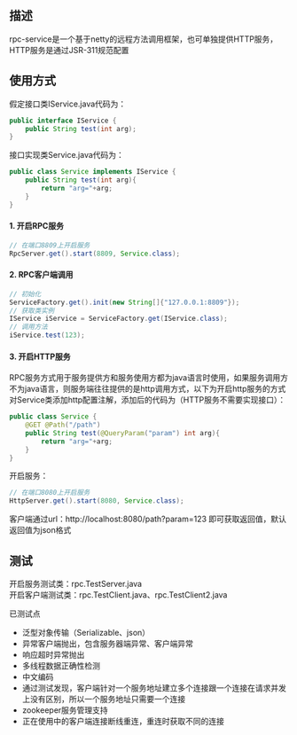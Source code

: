 ## 描述
rpc-service是一个基于netty的远程方法调用框架，也可单独提供HTTP服务，HTTP服务是通过JSR-311规范配置

## 使用方式
假定接口类IService.java代码为：  
```java
public interface IService {
	public String test(int arg);
}
```

接口实现类Service.java代码为：
```java
public class Service implements IService {
	public String test(int arg){
		return "arg="+arg;
	}
}
```

#### 1. 开启RPC服务
```java
// 在端口8809上开启服务
RpcServer.get().start(8809, Service.class);
```
#### 2. RPC客户端调用
```java
// 初始化
ServiceFactory.get().init(new String[]{"127.0.0.1:8809"});
// 获取类实例
IService iService = ServiceFactory.get(IService.class);
// 调用方法
iService.test(123);
```

#### 3. 开启HTTP服务
RPC服务方式用于服务提供方和服务使用方都为java语言时使用，如果服务调用方不为java语言，则服务端往往提供的是http调用方式，以下为开启http服务的方式  
对Service类添加http配置注解，添加后的代码为（HTTP服务不需要实现接口）：  
```java
public class Service {
	@GET @Path("/path")
	public String test(@QueryParam("param") int arg){
		return "arg="+arg;
	}
}
```
开启服务：
```java
// 在端口8080上开启服务
HttpServer.get().start(8080, Service.class);
```
客户端通过url：http://localhost:8080/path?param=123	即可获取返回值，默认返回值为json格式  

## 测试
开启服务测试类：rpc.TestServer.java  
开启客户端测试类：rpc.TestClient.java、rpc.TestClient2.java  

已测试点  
- 泛型对象传输（Serializable、json）  
- 异常客户端抛出，包含服务器端异常、客户端异常  
- 响应超时异常抛出  
- 多线程数据正确性检测  
- 中文编码  
- 通过测试发现，客户端针对一个服务地址建立多个连接跟一个连接在请求并发上没有区别，所以一个服务地址只需要一个连接  
- zookeeper服务管理支持  
- 正在使用中的客户端连接断线重连，重连时获取不同的连接  

